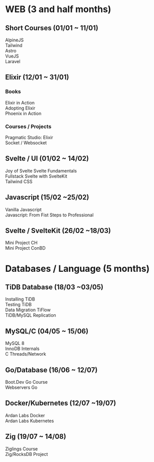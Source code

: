 # WEB (3 and half months)

## Short Courses (01/01 ~ 11/01)

AlpineJS  
Tailwind  
Astro  
VueJS  
Laravel

## Elixir (12/01 ~ 31/01)

### Books

Elixir in Action  
Adopting Elixir  
Phoenix in Action

### Courses / Projects

Pragmatic Studio: Elixir  
Socket / Websocket

## Svelte / UI (01/02 ~ 14/02)

Joy of Svelte
Svelte Fundamentals  
Fullstack Svelte with SvelteKit  
Tailwind CSS

## Javascript (15/02 ~25/02)

Vanilla Javascript  
Javascript: From Fist Steps to Professional

## Svelte / SvelteKit (26/02 ~18/03)

Mini Project CH  
Mini Project ConBD

# Databases / Language (5 months)

## TiDB Database (18/03 ~03/05)

Installing TiDB  
Testing TiDB  
Data Migration TiFlow  
TiDB/MySQL Replication

## MySQL/C (04/05 ~ 15/06)

MySQL 8  
InnoDB Internals  
C Threads/Network

## Go/Database (16/06 ~ 12/07)

Boot.Dev Go Course  
Webservers Go

## Docker/Kubernetes (12/07 ~19/07)

Ardan Labs Docker  
Ardan Labs Kubernetes

## Zig (19/07 ~ 14/08)

Ziglings Course  
Zig/RocksDB Project
